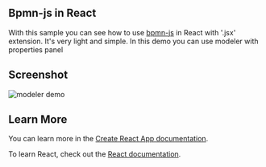 ## Bpmn-js in React
With this sample you can see how to use [bpmn-js](https://bpmn.io/) in React with '.jsx' extension.
It's very light and simple.
In this demo you can use modeler with properties panel

## Screenshot
![modeler demo](http://s8.picofile.com/file/8345195084/screencapture_localhost_3000_2018_12_09_13_49_18.png)

## Learn More

You can learn more in the [Create React App documentation](https://facebook.github.io/create-react-app/docs/getting-started).

To learn React, check out the [React documentation](https://reactjs.org/).
